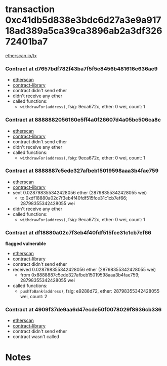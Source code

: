 # transaction 0xc41db5d838e3bdc6d27a3e9a91718ad389a5ca39ca3896ab2a3df32672401ba7

[etherscan.io/tx](https://etherscan.io/tx/0xc41db5d838e3bdc6d27a3e9a91718ad389a5ca39ca3896ab2a3df32672401ba7)


### Contract at d7657bdf782f43ba7f5f5e8456b481616e636ae9

* [etherscan](https://etherscan.io/address/0xd7657bdf782f43ba7f5f5e8456b481616e636ae9)
* [contract-library](https://contract-library.com/contracts/Ethereum/0xd7657bdf782f43ba7f5f5e8456b481616e636ae9)
* contract didn't send ether
* didn't receive any ether
* called functions:
    * `withdrawFor(address)`, fsig: 9eca672c, ether: 0 wei, count: 1


### Contract at 8888882056160e5ff4a0f26607d4a05bc506ca8c

* [etherscan](https://etherscan.io/address/0x8888882056160e5ff4a0f26607d4a05bc506ca8c)
* [contract-library](https://contract-library.com/contracts/Ethereum/0x8888882056160e5ff4a0f26607d4a05bc506ca8c)
* contract didn't send ether
* didn't receive any ether
* called functions:
    * `withdrawFor(address)`, fsig: 9eca672c, ether: 0 wei, count: 1


### Contract at 8888887c5ede327afbeb15019598aaa3b4fae759

* [etherscan](https://etherscan.io/address/0x8888887c5ede327afbeb15019598aaa3b4fae759)
* [contract-library](https://contract-library.com/contracts/Ethereum/0x8888887c5ede327afbeb15019598aaa3b4fae759)
* sent 0.028798355342428056 ether (28798355342428055 wei)
    * to 0xdf18880a02c7f3eb4f40fdf515fce31c1cb7ef66; 28798355342428055 wei
* didn't receive any ether
* called functions:
    * `withdrawFor(address)`, fsig: 9eca672c, ether: 0 wei, count: 1


### Contract at df18880a02c7f3eb4f40fdf515fce31c1cb7ef66

**flagged vulnerable**

* [etherscan](https://etherscan.io/address/0xdf18880a02c7f3eb4f40fdf515fce31c1cb7ef66)
* [contract-library](https://contract-library.com/contracts/Ethereum/0xdf18880a02c7f3eb4f40fdf515fce31c1cb7ef66)
* contract didn't send ether
* received 0.028798355342428056 ether (28798355342428055 wei)
    * from 0x8888887c5ede327afbeb15019598aaa3b4fae759; 28798355342428055 wei
* called functions:
    * `pushToBank(address)`, fsig: e9288d72, ether: 28798355342428055 wei, count: 2


### Contract at 4909f37de9aa6d47ecde50f0078029f8936cb336

* [etherscan](https://etherscan.io/address/0x4909f37de9aa6d47ecde50f0078029f8936cb336)
* [contract-library](https://contract-library.com/contracts/Ethereum/0x4909f37de9aa6d47ecde50f0078029f8936cb336)
* contract didn't send ether
* contract wasn't called

# Notes

